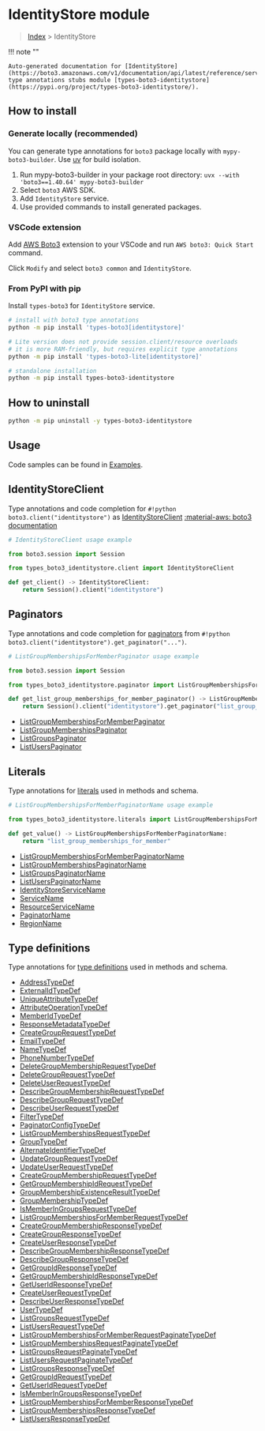 #  IdentityStore module

> [Index](../README.md) > IdentityStore

!!! note ""

    Auto-generated documentation for [IdentityStore](https://boto3.amazonaws.com/v1/documentation/api/latest/reference/services/identitystore.html#identitystore)
    type annotations stubs module [types-boto3-identitystore](https://pypi.org/project/types-boto3-identitystore/).

## How to install

### Generate locally (recommended)

You can generate type annotations for `boto3` package locally with `mypy-boto3-builder`.
Use [uv](https://docs.astral.sh/uv/getting-started/installation/) for build isolation.

1. Run mypy-boto3-builder in your package root directory: `uvx --with 'boto3==1.40.64' mypy-boto3-builder`
1. Select `boto3` AWS SDK.
1. Add `IdentityStore` service.
1. Use provided commands to install generated packages.


### VSCode extension

Add [AWS Boto3](https://marketplace.visualstudio.com/items?itemName=Boto3typed.boto3-ide)
extension to your VSCode and run `AWS boto3: Quick Start` command.

Click `Modify` and select `boto3 common` and `IdentityStore`.


### From PyPI with pip

Install `types-boto3` for `IdentityStore` service.

```bash
# install with boto3 type annotations
python -m pip install 'types-boto3[identitystore]'

# Lite version does not provide session.client/resource overloads
# it is more RAM-friendly, but requires explicit type annotations
python -m pip install 'types-boto3-lite[identitystore]'

# standalone installation
python -m pip install types-boto3-identitystore
```



## How to uninstall

```bash
python -m pip uninstall -y types-boto3-identitystore
```

## Usage

Code samples can be found in [Examples](./usage.md).

## IdentityStoreClient

Type annotations and code completion for  `#!python boto3.client("identitystore")` as [IdentityStoreClient](./client.md)
[:material-aws: boto3 documentation](https://boto3.amazonaws.com/v1/documentation/api/latest/reference/services/identitystore.html#IdentityStore.Client)

```python
# IdentityStoreClient usage example

from boto3.session import Session

from types_boto3_identitystore.client import IdentityStoreClient

def get_client() -> IdentityStoreClient:
    return Session().client("identitystore")
```


## Paginators

Type annotations and code completion for [paginators](./paginators.md)
from `#!python boto3.client("identitystore").get_paginator("...")`.

```python
# ListGroupMembershipsForMemberPaginator usage example

from boto3.session import Session

from types_boto3_identitystore.paginator import ListGroupMembershipsForMemberPaginator

def get_list_group_memberships_for_member_paginator() -> ListGroupMembershipsForMemberPaginator:
    return Session().client("identitystore").get_paginator("list_group_memberships_for_member"))
```

- [ListGroupMembershipsForMemberPaginator](./paginators.md#listgroupmembershipsformemberpaginator)
- [ListGroupMembershipsPaginator](./paginators.md#listgroupmembershipspaginator)
- [ListGroupsPaginator](./paginators.md#listgroupspaginator)
- [ListUsersPaginator](./paginators.md#listuserspaginator)









## Literals

Type annotations for [literals](./literals.md) used in methods and schema.

```python
# ListGroupMembershipsForMemberPaginatorName usage example

from types_boto3_identitystore.literals import ListGroupMembershipsForMemberPaginatorName

def get_value() -> ListGroupMembershipsForMemberPaginatorName:
    return "list_group_memberships_for_member"
```

- [ListGroupMembershipsForMemberPaginatorName](./literals.md#listgroupmembershipsformemberpaginatorname)
- [ListGroupMembershipsPaginatorName](./literals.md#listgroupmembershipspaginatorname)
- [ListGroupsPaginatorName](./literals.md#listgroupspaginatorname)
- [ListUsersPaginatorName](./literals.md#listuserspaginatorname)
- [IdentityStoreServiceName](./literals.md#identitystoreservicename)
- [ServiceName](./literals.md#servicename)
- [ResourceServiceName](./literals.md#resourceservicename)
- [PaginatorName](./literals.md#paginatorname)
- [RegionName](./literals.md#regionname)




## Type definitions

Type annotations for [type definitions](./type_defs.md) used in methods and schema.

- [AddressTypeDef](./type_defs.md#addresstypedef)
- [ExternalIdTypeDef](./type_defs.md#externalidtypedef)
- [UniqueAttributeTypeDef](./type_defs.md#uniqueattributetypedef)
- [AttributeOperationTypeDef](./type_defs.md#attributeoperationtypedef)
- [MemberIdTypeDef](./type_defs.md#memberidtypedef)
- [ResponseMetadataTypeDef](./type_defs.md#responsemetadatatypedef)
- [CreateGroupRequestTypeDef](./type_defs.md#creategrouprequesttypedef)
- [EmailTypeDef](./type_defs.md#emailtypedef)
- [NameTypeDef](./type_defs.md#nametypedef)
- [PhoneNumberTypeDef](./type_defs.md#phonenumbertypedef)
- [DeleteGroupMembershipRequestTypeDef](./type_defs.md#deletegroupmembershiprequesttypedef)
- [DeleteGroupRequestTypeDef](./type_defs.md#deletegrouprequesttypedef)
- [DeleteUserRequestTypeDef](./type_defs.md#deleteuserrequesttypedef)
- [DescribeGroupMembershipRequestTypeDef](./type_defs.md#describegroupmembershiprequesttypedef)
- [DescribeGroupRequestTypeDef](./type_defs.md#describegrouprequesttypedef)
- [DescribeUserRequestTypeDef](./type_defs.md#describeuserrequesttypedef)
- [FilterTypeDef](./type_defs.md#filtertypedef)
- [PaginatorConfigTypeDef](./type_defs.md#paginatorconfigtypedef)
- [ListGroupMembershipsRequestTypeDef](./type_defs.md#listgroupmembershipsrequesttypedef)
- [GroupTypeDef](./type_defs.md#grouptypedef)
- [AlternateIdentifierTypeDef](./type_defs.md#alternateidentifiertypedef)
- [UpdateGroupRequestTypeDef](./type_defs.md#updategrouprequesttypedef)
- [UpdateUserRequestTypeDef](./type_defs.md#updateuserrequesttypedef)
- [CreateGroupMembershipRequestTypeDef](./type_defs.md#creategroupmembershiprequesttypedef)
- [GetGroupMembershipIdRequestTypeDef](./type_defs.md#getgroupmembershipidrequesttypedef)
- [GroupMembershipExistenceResultTypeDef](./type_defs.md#groupmembershipexistenceresulttypedef)
- [GroupMembershipTypeDef](./type_defs.md#groupmembershiptypedef)
- [IsMemberInGroupsRequestTypeDef](./type_defs.md#ismemberingroupsrequesttypedef)
- [ListGroupMembershipsForMemberRequestTypeDef](./type_defs.md#listgroupmembershipsformemberrequesttypedef)
- [CreateGroupMembershipResponseTypeDef](./type_defs.md#creategroupmembershipresponsetypedef)
- [CreateGroupResponseTypeDef](./type_defs.md#creategroupresponsetypedef)
- [CreateUserResponseTypeDef](./type_defs.md#createuserresponsetypedef)
- [DescribeGroupMembershipResponseTypeDef](./type_defs.md#describegroupmembershipresponsetypedef)
- [DescribeGroupResponseTypeDef](./type_defs.md#describegroupresponsetypedef)
- [GetGroupIdResponseTypeDef](./type_defs.md#getgroupidresponsetypedef)
- [GetGroupMembershipIdResponseTypeDef](./type_defs.md#getgroupmembershipidresponsetypedef)
- [GetUserIdResponseTypeDef](./type_defs.md#getuseridresponsetypedef)
- [CreateUserRequestTypeDef](./type_defs.md#createuserrequesttypedef)
- [DescribeUserResponseTypeDef](./type_defs.md#describeuserresponsetypedef)
- [UserTypeDef](./type_defs.md#usertypedef)
- [ListGroupsRequestTypeDef](./type_defs.md#listgroupsrequesttypedef)
- [ListUsersRequestTypeDef](./type_defs.md#listusersrequesttypedef)
- [ListGroupMembershipsForMemberRequestPaginateTypeDef](./type_defs.md#listgroupmembershipsformemberrequestpaginatetypedef)
- [ListGroupMembershipsRequestPaginateTypeDef](./type_defs.md#listgroupmembershipsrequestpaginatetypedef)
- [ListGroupsRequestPaginateTypeDef](./type_defs.md#listgroupsrequestpaginatetypedef)
- [ListUsersRequestPaginateTypeDef](./type_defs.md#listusersrequestpaginatetypedef)
- [ListGroupsResponseTypeDef](./type_defs.md#listgroupsresponsetypedef)
- [GetGroupIdRequestTypeDef](./type_defs.md#getgroupidrequesttypedef)
- [GetUserIdRequestTypeDef](./type_defs.md#getuseridrequesttypedef)
- [IsMemberInGroupsResponseTypeDef](./type_defs.md#ismemberingroupsresponsetypedef)
- [ListGroupMembershipsForMemberResponseTypeDef](./type_defs.md#listgroupmembershipsformemberresponsetypedef)
- [ListGroupMembershipsResponseTypeDef](./type_defs.md#listgroupmembershipsresponsetypedef)
- [ListUsersResponseTypeDef](./type_defs.md#listusersresponsetypedef)


